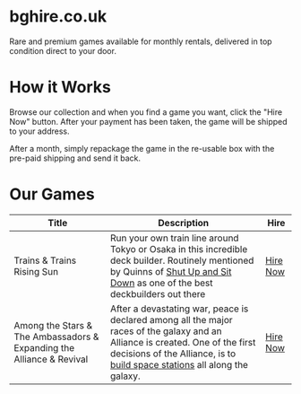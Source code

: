 # bghire.co.uk

Rare and premium games available for monthly rentals, delivered in top condition direct to your door.

# How it Works

Browse our collection and when you find a game you want, click the "Hire Now" button. After your payment has been taken, the game will be shipped to your address.

After a month, simply repackage the game in the re-usable box with the pre-paid shipping and send it back.

# Our Games

| Title | Description | Hire |
|---    | ---         | ---  |
| Trains & Trains Rising Sun | Run your own train line around Tokyo or Osaka in this incredible deck builder. Routinely mentioned by Quinns of [Shut Up and Sit Down](https://www.youtube.com/watch?v=13QPUSdczvoD) as one of the best deckbuilders out there | [Hire Now](https://www.paypal.com/cgi-bin/webscr?cmd=_s-xclick&hosted_button_id=NNHUHCK6R7W5C) |
|Among the Stars & The Ambassadors & Expanding the Alliance & Revival|After a devastating war, peace is declared among all the major races of the galaxy and an Alliance is created. One of the first decisions of the Alliance, is to [build space stations](https://www.youtube.com/watch?v=PGSBbw0vA3U) all along the galaxy.| [Hire Now](https://www.paypal.com/cgi-bin/webscr?cmd=_s-xclick&hosted_button_id=UXALQQCH6EMYA)
